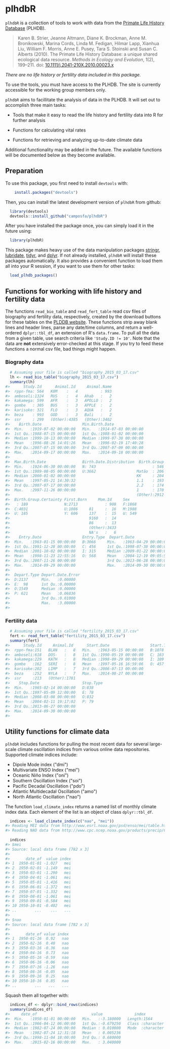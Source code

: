 plhdbR
======

`plhdbR` is a collection of tools to work with data from the [Primate Life History Database](https://plhdb.org/) (PLHDB).

> Karen B. Strier, Jeanne Altmann, Diane K. Brockman, Anne M. Bronikowski, Marina Cords, Linda M. Fedigan, Hilmar Lapp, Xianhua Liu, William F. Morris, Anne E. Pusey, Tara S. Stoinski and Susan C. Alberts (2010). The Primate Life History Database: a unique shared ecological data resource. *Methods in Ecology and Evolution*, 1(2), 199–211. doi: [10.1111/j.2041-210X.2010.00023.x](http://doi.org/10.1111/j.2041-210X.2010.00023.x)

*There are no life history or fertility data included in this package.*

To use the tools, you must have access to the PLHDB. The site is currently accessible for the working group members only.

`plhdbR` aims to facillitate the analysis of data in the PLHDB. It will set out to accomplish three main tasks:

-   Tools that make it easy to read the life history and fertility data into R for further analysis

-   Functions for calculating vital rates

-   Functions for retrieving and analyzing up-to-date climate data

Additional functionality may be added in the future. The available functions will be documented below as they become available.

Preparation
-----------

To use this package, you first need to install `devtools` with:

``` r
    install.packages("devtools")
```

Then, you can install the latest development version of `plhdbR` from github:

``` r
  library(devtools)
  devtools::install_github("camposfa/plhdbR")
```

After you have installed the package once, you can simply load it in the future using:

``` r
  library(plhdbR)
```

This package makes heavy use of the data manipulation packages [stringr](http://cran.r-project.org/package=stringr), [lubridate](http://cran.r-project.org/package=lubridate), [tidyr](http://cran.r-project.org/package=tidyr), and [dplyr](http://cran.r-project.org/package=dplyr). If not already installed, `plhdbR` will install these packages automatically. It also provides a convenient function to load them all into your R session, if you want to use them for other tasks:

``` r
  load_plhdb_packages()
```

Functions for working with life history and fertility data
----------------------------------------------------------

The functions `read_bio_table` and `read_fert_table` read csv files of biography and fertility data, respectively, created by the download buttons for these tables on the [PLDDB website](https://plhdb.org/). These functions strip away blank lines and header lines, parse any date/time columns, and return a well-ordered `dplyr::tbl_df`, an extension of R's `data.frame`. To pull all the data from a given table, use search criteria like `'Study.ID != 10'`. Note that the data are **not** extensively error-checked at this stage. If you try to feed these functions a normal csv file, bad things might happen.

### Biography data

``` r
  # Assuming your file is called "biography_2015_03_17.csv"
  lh <- read_bio_table("biography_2015_03_17.csv")
  summary(lh)
#>      Study.Id      Animal.Id     Animal.Name  
#>  rppn-fma: 564   KOM    :   4          : 993  
#>  amboseli:1324   RUS    :   4   Ahab   :   2  
#>  kakamega: 599   AFR    :   3   APOLLO :   2  
#>  gombe   : 305   BUS    :   3   APPLE  :   2  
#>  karisoke: 321   FLO    :   3   AQUA   :   2  
#>  beza    : 993   GOD    :   3   Bali   :   2  
#>  ssr     : 299   (Other):4385   (Other):3402  
#>    Birth.Date                  Min.Birth.Date               
#>  Min.   :1919-07-02 00:00:00   Min.   :1914-07-03 00:00:00  
#>  1st Qu.:1988-07-15 00:00:00   1st Qu.:1988-01-02 00:00:00  
#>  Median :1999-10-13 00:00:00   Median :1999-07-30 00:00:00  
#>  Mean   :1996-08-26 14:01:26   Mean   :1996-02-19 17:40:28  
#>  3rd Qu.:2007-07-15 00:00:00   3rd Qu.:2007-07-09 00:00:00  
#>  Max.   :2014-09-17 00:00:00   Max.   :2014-09-18 00:00:00  
#>                                                             
#>  Max.Birth.Date                Birth.Date.Distribution  Birth.Group  
#>  Min.   :1924-06-30 00:00:00   N: 743                         : 546  
#>  1st Qu.:1989-08-05 00:00:00   U:3662                  Matão  : 206  
#>  Median :2000-01-02 00:00:00                           KK     : 204  
#>  Mean   :1997-05-21 14:30:32                           1.1    : 193  
#>  3rd Qu.:2007-07-17 00:00:00                           2.2    : 174  
#>  Max.   :2997-11-26 00:00:00                           1      : 170  
#>                                                        (Other):2912  
#>  Birth.Group.Certainty First.Born     Mom.Id     Sex     
#>   : 189                N:2713            : 908   F:1868  
#>  C:4031                U:1086     81     :  16   M:1988  
#>  U: 185                Y: 606     137    :  15   U: 549  
#>                                   9160   :  14           
#>                                   86     :  13           
#>                                   (Other):3433           
#>                                   NA's   :   6           
#>    Entry.Date                  Entry.Type  Depart.Date                 
#>  Min.   :1963-01-15 00:00:00   B:3066     Min.   :1963-04-29 00:00:00  
#>  1st Qu.:1991-12-28 00:00:00   C: 456     1st Qu.:1998-07-30 00:00:00  
#>  Median :2001-10-02 00:00:00   I: 315     Median :2009-01-22 00:00:00  
#>  Mean   :1998-11-23 22:55:16   O: 568     Mean   :2004-12-19 09:05:55  
#>  3rd Qu.:2007-11-26 00:00:00              3rd Qu.:2013-06-28 00:00:00  
#>  Max.   :2014-09-29 00:00:00              Max.   :2014-09-30 00:00:00  
#>                                                                        
#>  Depart.Type Depart.Date.Error
#>  D:2137      Min.   :0.00000  
#>  E:  98      1st Qu.:0.00000  
#>  O:1549      Median :0.00000  
#>  P: 621      Mean   :0.06836  
#>              3rd Qu.:0.01000  
#>              Max.   :3.00000  
#> 
```

### Fertility data

``` r
  # Assuming your file is called "fertility_2015_03_17.csv"
  fert <- read_fert_table("fertility_2015_03_17.csv")
  summary(fert)
#>      Study.Id     Animal.Id      Start.Date                  Start.Type
#>  rppn-fma:151   BLAN   :   8   Min.   :1963-05-15 00:00:00   B:1078    
#>  amboseli:618   DOS-   :   8   1st Qu.:1990-05-19 00:00:00   C: 183    
#>  kakamega:229   KATH   :   8   Median :1998-09-29 00:00:00   I: 109    
#>  gombe   :162   SERI   :   8   Mean   :1997-05-16 16:59:06   O: 457    
#>  karisoke:202   LIMP   :   7   3rd Qu.:2006-07-13 00:00:00             
#>  beza    :252   NYLA   :   7   Max.   :2014-08-27 00:00:00             
#>  ssr     :213   (Other):1781                                           
#>    Stop.Date                   Stop.Type
#>  Min.   :1965-02-14 00:00:00   D:838    
#>  1st Qu.:1997-05-09 12:00:00   E: 78    
#>  Median :2008-03-08 00:00:00   O:832    
#>  Mean   :2004-02-11 19:17:02   P: 79    
#>  3rd Qu.:2013-06-27 00:00:00            
#>  Max.   :2014-09-30 00:00:00            
#> 
```

Utility functions for climate data
----------------------------------

`plhdbR` includes functions for pulling the most recent data for several large-scale climate oscillation indices from various online data repositories. Supported climate indices include:

-   Dipole Mode index ("dmi")
-   Multivariate ENSO Index ("mei")
-   Oceanic Niño Index ("oni")
-   Southern Oscillation Index ("soi")
-   Pacific Decadal Oscillation ("pdo")
-   Atlantic Multidecadal Oscillation ("amo")
-   North Atlantic Oscillation ("nao")

The function `load_climate_index` returns a named list of monthly climate index data. Each element of the list is an object of class `dplyr::tbl_df`.

``` r
  indices <- load_climate_index(c("nao", "mei"))
#> Reading MEI data from http://www.esrl.noaa.gov/psd/enso/mei/table.html
#> Reading NAO data from http://www.cpc.ncep.noaa.gov/products/precip/CWlink/pna/norm.nao.monthly.b5001.current.ascii.table
  
  indices
#> $mei
#> Source: local data frame [782 x 3]
#> 
#>       date_of  value index
#> 1  1950-01-01 -1.027   mei
#> 2  1950-02-01 -1.149   mei
#> 3  1950-03-01 -1.290   mei
#> 4  1950-04-01 -1.061   mei
#> 5  1950-05-01 -1.416   mei
#> 6  1950-06-01 -1.372   mei
#> 7  1950-07-01 -1.332   mei
#> 8  1950-08-01 -1.061   mei
#> 9  1950-09-01 -0.584   mei
#> 10 1950-10-01 -0.402   mei
#> ..        ...    ...   ...
#> 
#> $nao
#> Source: local data frame [782 x 3]
#> 
#>       date_of value index
#> 1  1950-01-16  0.92   nao
#> 2  1950-02-16  0.40   nao
#> 3  1950-03-16 -0.36   nao
#> 4  1950-04-16  0.73   nao
#> 5  1950-05-16 -0.59   nao
#> 6  1950-06-16 -0.06   nao
#> 7  1950-07-16 -1.26   nao
#> 8  1950-08-16 -0.05   nao
#> 9  1950-09-16  0.25   nao
#> 10 1950-10-16  0.85   nao
#> ..        ...   ...   ...
```

Squash them all together with:

``` r
  indices_df <- dplyr::bind_rows(indices)
  summary(indices_df)
#>     date_of                        value              index          
#>  Min.   :1950-01-01 00:00:00   Min.   :-3.180000   Length:1564       
#>  1st Qu.:1966-04-12 06:00:00   1st Qu.:-0.679250   Class :character  
#>  Median :1982-07-24 00:00:00   Median : 0.010000   Mode  :character  
#>  Mean   :1982-07-24 12:31:18   Mean   : 0.005236                     
#>  3rd Qu.:1998-11-04 18:00:00   3rd Qu.: 0.680000                     
#>  Max.   :2015-02-16 00:00:00   Max.   : 3.040000
```
